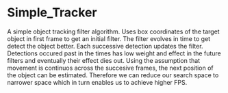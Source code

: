 # Simple_Tracker
A simple object tracking filter algorithm. Uses box coordinates of the target object in first frame to get an initial filter. The filter evolves in time to get detect the object better. Each successive detection updates the filter. Detections occured past in the times has low weight and effect in the future filters and eventually their effect dies out. Using the assumption that movement is continuos across the succesive frames, the next position of the object can be estimated. Therefore we can reduce our search space to narrower space which in turn enables us to achieve higher FPS.
